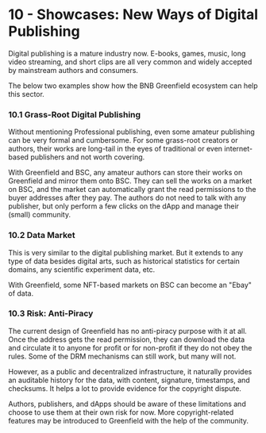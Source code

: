 # 10 - Showcases: New Ways of Digital Publishing

Digital publishing is a mature industry now. E-books, games, music, long video streaming, and short clips are all very common and widely accepted by mainstream authors and consumers.

The below two examples show how the BNB Greenfield ecosystem can help this sector.

### 10.1 Grass-Root Digital Publishing

Without mentioning Professional publishing, even some amateur publishing can be very formal and cumbersome. For some grass-root creators or authors, their works are long-tail in the eyes of traditional or even internet-based publishers and not worth covering.

With Greenfield and BSC, any amateur authors can store their works on Greenfield and mirror them onto BSC. They can sell the works on a market on BSC, and the market can automatically grant the read permissions to the buyer addresses after they pay. The authors do not need to talk with any publisher, but only perform a few clicks on the dApp and manage their (small) community.

### 10.2 Data Market

This is very similar to the digital publishing market. But it extends to any type of data besides digital arts, such as historical statistics for certain domains, any scientific experiment data, etc.

With Greenfield, some NFT-based markets on BSC can become an "Ebay" of data.

### 10.3 Risk: Anti-Piracy

The current design of Greenfield has no anti-piracy purpose with it at all. Once the address gets the read permission, they can download the data and circulate it to anyone for profit or for non-profit if they do not obey the rules. Some of the DRM mechanisms can still work, but many will not.

However, as a public and decentralized infrastructure, it naturally provides an auditable history for the data, with content, signature, timestamps, and checksums. It helps a lot to provide evidence for the copyright dispute.

Authors, publishers, and dApps should be aware of these limitations and choose to use them at their own risk for now. More copyright-related features may be introduced to Greenfield with the help of the community.
